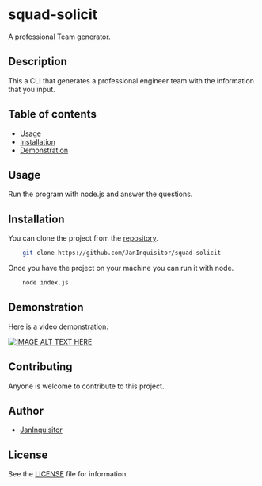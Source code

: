 # squad-solicit

A professional Team generator.

## Description

This a CLI that generates a professional engineer team with the information that you input.

## Table of contents

* [Usage](#Usage)
* [Installation](#Installation)
* [Demonstration](#Demonstration)

## Usage

Run the program with node.js and answer the questions.

## Installation

You can clone the project from the [repository](https://github.com/JanInquisitor/squad-solicit).
```bash
    git clone https://github.com/JanInquisitor/squad-solicit
```

Once you have the project on your machine you can run it with node.
```bash
    node index.js
```

## Demonstration

Here is a video demonstration. 

[![IMAGE ALT TEXT HERE](http://img.youtube.com/vi/-nTbKH-fIgw/0.jpg)](https://www.youtube.com/watch?v=-nTbKH-fIgw)

## Contributing

Anyone is welcome to contribute to this project.


## Author

* [JanInquisitor](https://github.com/JanInquisitor)

## License

See the [LICENSE](https://github.com/JanInquisitor) file for information.